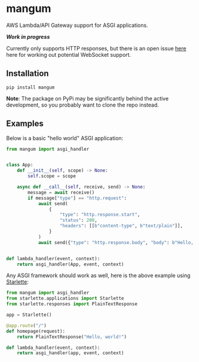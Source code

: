 # mangum

AWS Lambda/API Gateway support for ASGI applications.

***Work in progress***

Currently only supports HTTP responses, but there is an open issue [here](https://github.com/erm/mangum/issues/1) here for working out potential WebSocket support.

## Installation

```pip install mangum```

**Note**: The package on PyPi may be significantly behind the active development, so you probably want to clone the repo instead.

## Examples

Below is a basic "hello world" ASGI application:

```python
from mangum import asgi_handler


class App:
    def __init__(self, scope) -> None:
        self.scope = scope

    async def __call__(self, receive, send) -> None:
        message = await receive()
        if message["type"] == "http.request":
            await send(
                {
                    "type": "http.response.start",
                    "status": 200,
                    "headers": [[b"content-type", b"text/plain"]],
                }
            )
            await send({"type": "http.response.body", "body": b"Hello, world!"})


def lambda_handler(event, context):
    return asgi_handler(App, event, context)

```

Any ASGI framework should work as well, here is the above example using [Starlette](https://github.com/encode/starlette/):

```python
from mangum import asgi_handler
from starlette.applications import Starlette
from starlette.responses import PlainTextResponse

app = Starlette()

@app.route("/")
def homepage(request):
    return PlainTextResponse("Hello, world!")

def lambda_handler(event, context):
    return asgi_handler(app, event, context)

```
